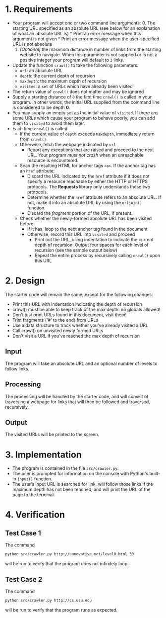 # 1. Requirements

* Your program will accept one or two command line arguments:
    0.  The starting URL specified as an absolute URL (see below for an explanation of what an absolute URL is)
        *   Print an error message when this argument is not given
        *   Print an error message when the user-specified URL is not absolute
    1.  *[Optional]* the maximum distance in number of links from the starting website to navigate.  When this parameter is not supplied or is not a positive integer your program will default to `3` links.
*   Update the function `crawl()` to take the following parameters:
    *   `url`: an absolute URL
    *   `depth`: the current depth of recursion
    *   `maxdepth`: the maximum depth of recursion
    *   `visited`: a `set` of URLs which have already been visited
*   The return value of `crawl()` does not matter and may be ignored
*   Supply a starting distance of `0` the first time `crawl()` is called in
    your program.  In other words, the initial URL supplied from the command
    line is considered to be depth **0**.
*   You may supply an empty set as the initial value of `visited`.  If there
    are some URLs which cause your program to behave poorly, you can add them
    to `visited` to avoid them later.
*   Each time `crawl()` is called
    *   If the current value of `depth` exceeds `maxdepth`, immediately return from `crawl()`
    *   Otherwise, fetch the webpage indicated by `url`
        *   Report any exceptions that are raised and proceed to the next URL.
            Your program *must not crash* when an unreachable resource is
            encountered.
    *   Scan the resulting HTML for anchor tags `<a>`.  If the anchor tag has an `href` attribute:
        *   Discard the URL indicated by the `href` attribute if it does
            not specify a resource reachable by either the HTTP or HTTPS
            protocols.  The **Requests** library only understands these two
            protocols.
        *   Determine whether the `href` attribute refers to an absolute
            URL.  If not, make it into an absolute URL by using the
            `urljoin()` function.
        *   Discard the *fragment* portion of the URL, if present.
    *   Check whether the newly-formed absolute URL has been visited before
        *   If it has, loop to the next anchor tag found in the document
        *   Otherwise, record this URL into `visited` and proceed
            *   Print out the URL, using indentation to indicate the current
                depth of recursion.  Output four spaces  for each level of
                recursion (see the sample output below)
            *   Repeat the entire process by recursively calling `crawl()` upon
                this URL

# 2. Design

The starter code will remain the same, except for the following changes:
* Print this URL with indentation indicating the depth of recursion
* crawl() must be able to keep track of the max depth: no globals allowed!
* Don't just print URLs found in this document, visit them!
* Trim fragments ('#' to the end) from URLs
* Use a data structure to track whether you've already visited a URL
* Call crawl() on unvisited newly formed URLs
* Don't visit a URL if you've reached the max depth of recursion

## Input
The program will take an absolute URL and an optional number of levels to follow links.

## Processing
The processing will be handled by the starter code, and will consist of traversing a webpage for links that will then be followed and traversed, recursively.

## Output
The visited URLs will be printed to the screen.

# 3. Implementation
* The program is contained in the file `src/crawler.py`.
* The user is prompted for information on the console with Python's built-in `input()` function.
* The user's input URL is searched for link, will follow those links if the maximum depth has not been reached, and will print the URL of the page to the terminal.

# 4. Verification

## Test Case 1
The command 
```bash
python src/crawler.py http://unnovative.net/level0.html 30
```
will be run to verify that the program does not infinitely loop.
## Test Case 2
The command 
```bash
python src/crawler.py http://cs.usu.edu
```
will be run to verify that the program runs as expected.